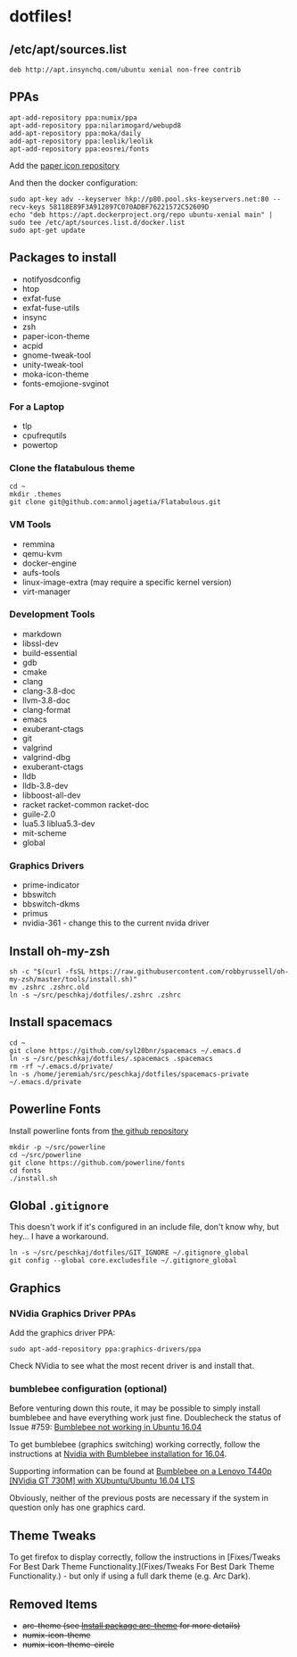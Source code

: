# dotfiles!

## /etc/apt/sources.list

```
deb http://apt.insynchq.com/ubuntu xenial non-free contrib
```

## PPAs

```
apt-add-repository ppa:numix/ppa
apt-add-repository ppa:nilarimogard/webupd8
add-apt-repository ppa:moka/daily
add-apt-repository ppa:leolik/leolik
apt-add-repository ppa:eosrei/fonts
```

Add the [paper icon repository](https://snwh.org/paper/download) 

And then the docker configuration:
```
sudo apt-key adv --keyserver hkp://p80.pool.sks-keyservers.net:80 --recv-keys 58118E89F3A912897C070ADBF76221572C52609D
echo "deb https://apt.dockerproject.org/repo ubuntu-xenial main" | sudo tee /etc/apt/sources.list.d/docker.list
sudo apt-get update
```

## Packages to install

* notifyosdconfig
* htop
* exfat-fuse
* exfat-fuse-utils
* insync
* zsh
* paper-icon-theme
* acpid
* gnome-tweak-tool
* unity-tweak-tool
* moka-icon-theme
* fonts-emojione-svginot

### For a Laptop

* tlp
* cpufrequtils
* powertop

### Clone the flatabulous theme

```
cd ~
mkdir .themes
git clone git@github.com:anmoljagetia/Flatabulous.git
```

### VM Tools

* remmina
* qemu-kvm
* docker-engine
* aufs-tools
* linux-image-extra (may require a specific kernel version)
* virt-manager

### Development Tools

* markdown
* libssl-dev
* build-essential
* gdb
* cmake
* clang
* clang-3.8-doc
* llvm-3.8-doc
* clang-format
* emacs
* exuberant-ctags
* git
* valgrind
* valgrind-dbg
* exuberant-ctags
* lldb
* lldb-3.8-dev
* libboost-all-dev
* racket racket-common racket-doc
* guile-2.0
* lua5.3 liblua5.3-dev
* mit-scheme
* global


### Graphics Drivers

* prime-indicator
* bbswitch
* bbswitch-dkms
* primus
* nvidia-361 - change this to the current nvida driver

## Install oh-my-zsh

```
sh -c "$(curl -fsSL https://raw.githubusercontent.com/robbyrussell/oh-my-zsh/master/tools/install.sh)"
mv .zshrc .zshrc.old
ln -s ~/src/peschkaj/dotfiles/.zshrc .zshrc
```

## Install spacemacs

```
cd ~
git clone https://github.com/syl20bnr/spacemacs ~/.emacs.d
ln -s ~/src/peschkaj/dotfiles/.spacemacs .spacemacs
rm -rf ~/.emacs.d/private/
ln -s /home/jeremiah/src/peschkaj/dotfiles/spacemacs-private ~/.emacs.d/private
```



## Powerline Fonts

Install powerline fonts from [the github repository](https://github.com/powerline/fonts)

```
mkdir -p ~/src/powerline
cd ~/src/powerline
git clone https://github.com/powerline/fonts
cd fonts
./install.sh
```


## Global `.gitignore`

This doesn't work if it's configured in an include file, don't know why, but hey... I have a workaround.

```
ln -s ~/src/peschkaj/dotfiles/GIT_IGNORE ~/.gitignore_global
git config --global core.excludesfile ~/.gitignore_global
```

## Graphics

### NVidia Graphics Driver PPAs

Add the graphics driver PPA:

```
sudo apt-add-repository ppa:graphics-drivers/ppa
```

Check NVidia to see what the most recent driver is and install that.

### bumblebee configuration (optional)

Before venturing down this route, it may be possible to simply install bumblebee and have everything work just fine. Doublecheck the status of Issue #759: [Bumblebee not working in Ubuntu 16.04](https://github.com/Bumblebee-Project/Bumblebee/issues/759#issuecomment-222922338)

To get bumblebee (graphics switching) working correctly, follow the instructions at [Nvidia with Bumblebee installation for 16.04](http://askubuntu.com/a/749724/285038).

Supporting information can be found at [Bumblebee on a Lenovo T440p [NVidia GT 730M] with XUbuntu/Ubuntu 16.04 LTS](http://lenovolinux.blogspot.com.au/2016/05/bumblebee-on-lenovo-t440p-nvidia-gt.html)

Obviously, neither of the previous posts are necessary if the system in question only has one graphics card.

## Theme Tweaks

To get firefox to display correctly, follow the instructions in [Fixes/Tweaks For Best Dark Theme Functionality.](Fixes/Tweaks For Best Dark Theme Functionality.) - but only if using a full dark theme (e.g. Arc Dark).

## Removed Items

* ~~arc-theme (see [Install package arc-theme](http://software.opensuse.org/download.html?project=home%3AHorst3180&package=arc-theme) for more details)~~
* ~~numix-icon-theme~~
* ~~numix-icon-theme-circle~~
